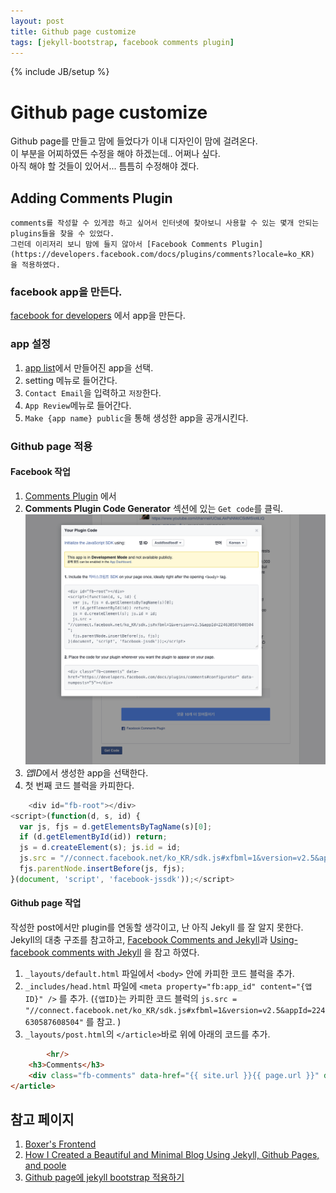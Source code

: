 ```yaml
---
layout: post
title: Github page customize
tags: [jekyll-bootstrap, facebook comments plugin]
---
```

{% include JB/setup %}

# Github page customize
Github page를 만들고 맘에 들었다가 이내 디자인이 맘에 걸려온다.  
이 부분을 어찌하였든 수정을 해야 하겠는데.. 어쩌나 싶다.  
아직 해야 할 것들이 있어서... 틈틈히 수정해야 겠다.

## Adding Comments Plugin
    comments를 작성할 수 있게끔 하고 싶어서 인터넷에 찾아보니 사용할 수 있는 몇개 안되는 plugins들을 찾을 수 있었다.  
    그런데 이리저리 보니 맘에 들지 않아서 [Facebook Comments Plugin](https://developers.facebook.com/docs/plugins/comments?locale=ko_KR) 을 적용하였다. 

### facebook app을 만든다. 

[facebook for developers](https://developers.facebook.com/apps/) 에서 app을 만든다. 

### app 설정

1. [app list](https://developers.facebook.com/apps/)에서 만들어진 app을 선택.
2. setting 메뉴로 들어간다.
3. `Contact Email`을 입력하고 `저장`한다. 
4. `App Review`메뉴로 들어간다.
5. `Make {app name} public`을 통해 생성한 app을 공개시킨다.

### Github page 적용

#### Facebook 작업

1. [Comments Plugin](https://developers.facebook.com/docs/plugins/comments?locale=ko_KR) 에서 
2. **Comments Plugin Code Generator** 섹션에 있는 `Get code`를 클릭.  
    ![Get Code](/img/plugin_Get_code.png)
3. *앱ID*에서 생성한 app을 선택한다. 
4. 첫 번째 코드 블럭을 카피한다.

~~~javascript 
    <div id="fb-root"></div>
<script>(function(d, s, id) {
  var js, fjs = d.getElementsByTagName(s)[0];
  if (d.getElementById(id)) return;
  js = d.createElement(s); js.id = id;
  js.src = "//connect.facebook.net/ko_KR/sdk.js#xfbml=1&version=v2.5&appId=224630587608504";
  fjs.parentNode.insertBefore(js, fjs);
}(document, 'script', 'facebook-jssdk'));</script>
~~~
    

#### Github page 작업  

 작성한 post에서만 plugin를 연동할 생각이고, 난 아직 Jekyll 를 잘 알지 못한다.  
 Jekyll의 대충 구조를 참고하고, [Facebook Comments and Jekyll](https://joshuacox.github.io/jekyll/2015/11/28/facebook-comments-and-jekyll/)과 [Using-facebook comments with Jekyll](https://projectchilli.com/blog/2012/02/01/using-facebook-comments-with-jekyll/) 을 참고 하였다. 

1. `_layouts/default.html` 파일에서 `<body>` 안에 카피한 코드 블럭을 추가.
2. `_includes/head.html` 파일에 `<meta property="fb:app_id" content="{앱ID}" />` 를 추가. (`{앱ID}`는 카피한 코드 블럭의 `js.src = "//connect.facebook.net/ko_KR/sdk.js#xfbml=1&version=v2.5&appId=224630587608504"` 를 참고. )
3. `_layouts/post.html`의 `</article>`바로 위에 아래의 코드를 추가.

~~~html
        <hr/>
    <h3>Comments</h3>
    <div class="fb-comments" data-href="{{ site.url }}{{ page.url }}" data-num-posts="5"></div> 
</article>
~~~

## 참고 페이지

1. [Boxer's Frontend](http://boxersb.github.io/etc/2013/04/03/jekyll-introduction/)
2. [How I Created a Beautiful and Minimal Blog Using Jekyll, Github Pages, and poole](http://joshualande.com/jekyll-github-pages-poole/)
3. [Github page에 jekyll bootstrap 적용하기](http://sapzildj.github.io/etc/2015/08/10/Jekyll_Bootstrap/)


